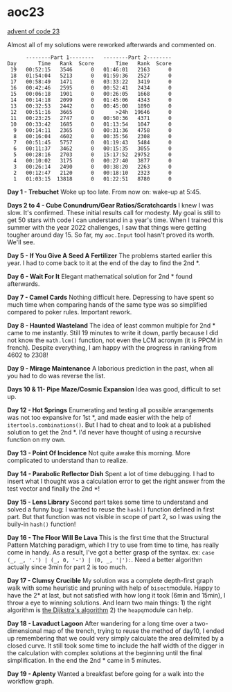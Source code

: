 # aoc23

[advent of code 23](https://adventofcode.com/2023)

Almost all of my solutions were reworked afterwards and commented on.

```
      --------Part 1--------   --------Part 2--------
Day       Time   Rank  Score       Time   Rank  Score
 19   00:52:15   3546      0   01:46:01   2163      0
 18   01:54:04   5213      0   01:59:36   2527      0
 17   00:58:49   1471      0   03:33:22   3419      0
 16   00:42:46   2595      0   00:52:41   2434      0
 15   00:06:18   1901      0   00:26:05   1668      0
 14   00:14:18   2099      0   01:45:06   4343      0
 13   00:32:53   2442      0   00:45:00   1890      0
 12   00:51:16   3665      0       >24h  19646      0
 11   00:23:25   2747      0   00:50:36   4371      0
 10   00:33:42   1685      0   01:13:54   1047      0
  9   00:14:11   2365      0   00:31:36   4758      0
  8   00:16:04   4602      0   00:35:56   2308      0
  7   00:51:45   5757      0   01:19:43   5484      0
  6   00:11:37   3462      0   00:15:35   3055      0
  5   00:28:16   2703      0   15:17:52  29752      0
  4   00:10:02   3175      0   00:27:40   3877      0
  3   00:26:14   2490      0   00:38:20   2263      0
  2   00:12:47   2120      0   00:18:10   2323      0
  1   01:03:15  13818      0   01:22:51   8780      0
```

**Day 1 - Trebuchet** Woke up too late. From now on: wake-up at 5:45.

**Days 2 to 4 - Cube Conundrum/Gear Ratios/Scratchcards** I knew I was slow. It's confirmed. These initial results call for modesty. My goal is still to get 50 stars with code I can understand in a year's time. When I trained this summer with the year 2022 challenges, I saw that things were getting tougher around day 15. So far, my `aoc.Input` tool hasn't proved its worth. We'll see.

**Day 5 - If You Give A Seed A Fertilizer** The problems started earlier this year. I had to come back to it at the end of the day to find the 2nd *.

**Day 6 - Wait For It** Elegant mathematical solution for 2nd * found afterwards.

**Day 7 - Camel Cards** Nothing difficult here. Depressing to have spent so much time when comparing hands of the same type was so simplified compared to poker rules. Important rework.

**Day 8 - Haunted Wasteland** The idea of least common multiple for 2nd * came to me instantly. Still 19 minutes to write it down, partly because I did not know the `math.lcm()` function, not even the LCM acronym (it is PPCM in french). Despite everything, I am happy with the progress in ranking from 4602 to 2308! 

**Day 9 - Mirage Maintenance** A laborious prediction in the past, when all you had to do was reverse the list.

**Days 10 & 11- Pipe Maze/Cosmic Expansion** Idea was good, difficult to set up.

**Day 12 - Hot Springs** Enumerating and testing all possible arrangements was not too expansive for 1st *, and made easier with the help of `itertools.combinations()`. But I had to cheat and to look at a published solution to get the 2nd *. I'd never have thought of using a recursive function on my own.

**Day 13 - Point Of Incidence** Not quite awake this morning. More complicated to understand than to realize.

**Day 14 - Parabolic Reflector Dish** Spent a lot of time debugging. I had to insert what I thought was a calculation error to get the right answer from the test vector and finally the 2nd *! 

**Day 15 - Lens Library** Second part takes some time to understand and solved a funny bug: I wanted to reuse the `hash()` function defined in first part. But that function was not visible in scope of part 2, so I was using the buily-in `hash()` function!

**Day 16 - The Floor Will Be Lava** This is the first time that the Structural Pattern Matching paradigm, which I try to use from time to time, has really come in handy. As a result, I've got a better grasp of the syntax. ex: `case (_, _, '.') | (_, 0, '-') | (0, _, '|'):`. Need a better algorithm actually since 3min for part 2 is too much.

**Day 17 - Clumsy Crucible** My solution was a complete depth-first graph walk with some heuristic and pruning with help of `bisect`module. Happy to have the 2* at last, but not satisfied with how long it took (6min and 15min), I throw a eye to winning solutions. And learn two main things: 1) the right algorithm is [the Dijkstra's algorithm](https://en.wikipedia.org/wiki/Dijkstra%27s_algorithm) 2) the `heapq`module can help.

**Day 18 - Lavaduct Lagoon** After wandering for a long time over a two-dimensional map of the trench, trying to reuse the method of day10, I ended up remembering that we could very simply calculate the area delimited by a closed curve. It still took some time to include the half width of the digger in the calculation with complex solutions at the beginning until the final simplification. In the end the 2nd * came in 5 minutes.

**Day 19 - Aplenty** Wanted a breakfast before going for a walk into the workflow graph.



